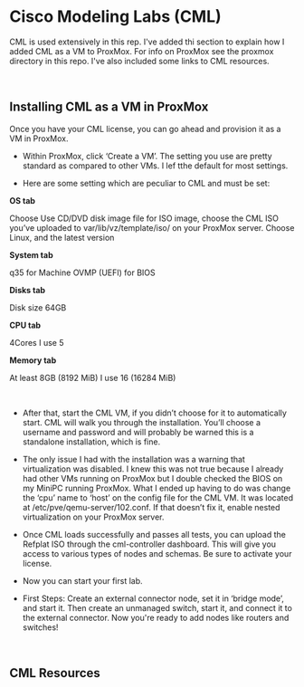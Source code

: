 # Cisco Modeling Labs (CML)

CML is used extensively in this rep. I've added thi section to explain how I added CML as a VM to ProxMox.
For info on ProxMox see the proxmox directory in this repo. I've also included some links to CML resources.

<br>

## Installing CML as a VM in ProxMox

Once you have your CML license, you can go ahead and provision it as a VM in ProxMox.

- Within ProxMox, click ‘Create a VM’. The setting you use are pretty standard as compared to other VMs. I lef tthe default for most settings.

- Here are some setting which are peculiar to CML and must be set:

**OS tab**

Choose Use CD/DVD disk image file
for ISO image, choose the CML ISO you’ve uploaded to var/lib/vz/template/iso/ on your ProxMox server.
Choose Linux, and the latest version

**System tab**

q35 for Machine
OVMP (UEFI) for BIOS

**Disks tab**

Disk size 64GB

**CPU tab**

4Cores
I use 5

**Memory tab**

At least 8GB (8192 MiB)
I use 16 (16284 MiB)

<br>

- After that, start the CML VM, if you didn’t choose for it to automatically start. CML will walk you through the installation. You’ll choose a username and password and will probably be warned this is a standalone installation, which is fine.

- The only issue I had with the installation was a warning that virtualization was disabled. I knew this was not true because I already had other VMs running on ProxMox but I double checked the BIOS on my MiniPC running ProxMox. What I ended up having to do was change the ‘cpu’ name to ‘host’ on the config file for the CML VM. It was located at /etc/pve/qemu-server/102.conf. If that doesn’t fix it, enable nested virtualization on your ProxMox server.

- Once CML loads successfully and passes all tests, you can upload the Refplat ISO through the cml-controller dashboard. This will give you access to various types of nodes and schemas. Be sure to activate your license. 

- Now you can start your first lab.

- First Steps: Create an external connector node, set it in ‘bridge mode’, and start it. Then create an unmanaged switch, start it, and connect it to the external connector. Now you're ready to add nodes like routers and switches!

<br>

## CML Resources
